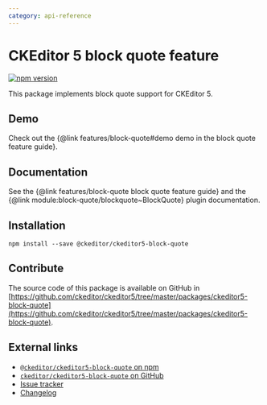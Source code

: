 ```yaml
---
category: api-reference
---
```


# CKEditor&nbsp;5 block quote feature

[![npm version](https://badge.fury.io/js/%40ckeditor%2Fckeditor5-block-quote.svg)](https://www.npmjs.com/package/@ckeditor/ckeditor5-block-quote)

This package implements block quote support for CKEditor&nbsp;5.

## Demo

Check out the {@link features/block-quote#demo demo in the block quote feature guide}.

## Documentation

See the {@link features/block-quote block quote feature guide} and the {@link module:block-quote/blockquote~BlockQuote} plugin documentation.

## Installation

```
npm install --save @ckeditor/ckeditor5-block-quote
```

## Contribute

The source code of this package is available on GitHub in [https://github.com/ckeditor/ckeditor5/tree/master/packages/ckeditor5-block-quote](https://github.com/ckeditor/ckeditor5/tree/master/packages/ckeditor5-block-quote).

## External links

* [`@ckeditor/ckeditor5-block-quote` on npm](https://www.npmjs.com/package/@ckeditor/ckeditor5-block-quote)
* [`ckeditor/ckeditor5-block-quote` on GitHub](https://github.com/ckeditor/ckeditor5/tree/master/packages/ckeditor5-block-quote)
* [Issue tracker](https://github.com/ckeditor/ckeditor5/issues)
* [Changelog](https://github.com/ckeditor/ckeditor5/blob/master/CHANGELOG.md)
